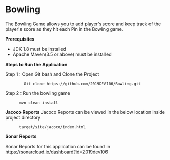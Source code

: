 # Bowling

The  Bowling Game allows you to add player's score and keep track of the player's score as they hit each Pin in the Bowling game.

<b>Prerequisites </b>
 
<ul>
  <li>JDK 1.8 must be installed </li>
  <li>Apache Maven(3.5 or above) must be installed  </li>
</ul>  

<b>Steps to Run the Application</b>

Step 1 : Open Git bash and Clone the Project 

            Git clone https://github.com/2019DEV106/Bowling.git

Step 2 : Run the bowling game          

          mvn clean install
          
<b> Jacoco Reports</b>
    Jacoco Reports can be viewed in the below location inside project directory
    
          target/site/jacoco/index.html
<b>Sonar Reports </b>

   Sonar Reports for this application can be found in           
https://sonarcloud.io/dashboard?id=2019dev106


